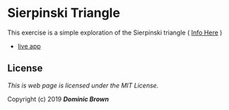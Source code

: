 # Sierpinski Triangle

This exercise is a simple exploration of the Sierpinski triangle ( [Info Here](https://en.wikipedia.org/wiki/Sierpinski_triangle) )

* [live app](https://umitosan.github.io/sierpinski_test/)

## License

*This is web page is licensed under the MIT License.*

Copyright (c) 2019 _**Dominic Brown**_
